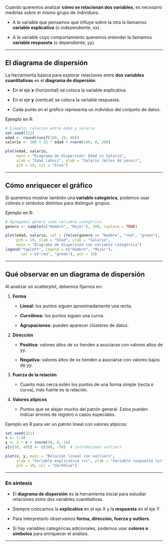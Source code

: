 
Cuando queremos analizar **cómo se relacionan dos variables**, es necesario medirlas sobre el mismo grupo de individuos.

- A la variable que pensamos que influye sobre la otra la llamamos **variable explicativa** (o independiente, xx).
    
- A la variable cuyo comportamiento queremos entender la llamamos **variable respuesta** (o dependiente, yy).
    

---

## El diagrama de dispersión

La herramienta básica para explorar relaciones entre **dos variables cuantitativas** es el **diagrama de dispersión**.

- En el eje **x** (horizontal) se coloca la variable explicativa.
    
- En el eje **y** (vertical) se coloca la variable respuesta.
    
- Cada punto en el gráfico representa un individuo del conjunto de datos.
    

Ejemplo en R:

```r
# Ejemplo: relación entre edad y salario
set.seed(123)
edad <- round(runif(100, 20, 60))
salario <- 300 + 15 * edad + rnorm(100, 0, 200)

plot(edad, salario,
     main = "Diagrama de dispersión: Edad vs Salario",
     xlab = "Edad (años)", ylab = "Salario (miles de pesos)",
     pch = 19, col = "blue")
```

---

## Cómo enriquecer el gráfico

Si queremos mostrar también una **variable categórica**, podemos usar colores o símbolos distintos para distinguir grupos.

Ejemplo en R:

```r
# Agregamos género como variable categórica
genero <- sample(c("Hombre", "Mujer"), 100, replace = TRUE)

plot(edad, salario, col = ifelse(genero == "Hombre", "red", "green"),
     pch = 19, xlab = "Edad", ylab = "Salario",
     main = "Diagrama de dispersión con variable categórica")
legend("topleft", legend = c("Hombre", "Mujer"),
       col = c("red", "green"), pch = 19)
```

---

## Qué observar en un diagrama de dispersión

Al analizar un scatterplot, debemos fijarnos en:

1. **Forma**
    
    - **Lineal:** los puntos siguen aproximadamente una recta.
        
    - **Curvilínea:** los puntos siguen una curva.
        
    - **Agrupaciones:** pueden aparecer clústeres de datos.
        
2. **Dirección**
    
    - **Positiva:** valores altos de xx tienden a asociarse con valores altos de yy.
        
    - **Negativa:** valores altos de xx tienden a asociarse con valores bajos de yy.
        
3. **Fuerza de la relación**
    
    - Cuanto más cerca estén los puntos de una forma simple (recta o curva), más fuerte es la relación.
        
4. **Valores atípicos**
    
    - Puntos que se alejan mucho del patrón general. Estos pueden indicar errores de registro o casos especiales.
        

Ejemplo en R para ver un patrón lineal con valores atípicos:

```r
set.seed(321)
x <- 1:50
y <- 2 * x + rnorm(50, 0, 10)
y[c(10, 40)] <- c(200, -50)  # introducimos outliers

plot(x, y, main = "Relación lineal con outliers",
     xlab = "Variable explicativa (x)", ylab = "Variable respuesta (y)",
     pch = 19, col = "darkblue")
```

---

### En síntesis

- El **diagrama de dispersión** es la herramienta inicial para estudiar relaciones entre dos variables cuantitativas.
    
- Siempre colocamos la **explicativa** en el eje X y la **respuesta** en el eje Y.
    
- Para interpretarlo observamos **forma, dirección, fuerza y outliers**.
    
- Si hay variables categóricas adicionales, podemos usar **colores o símbolos** para enriquecer el análisis.
    

---

